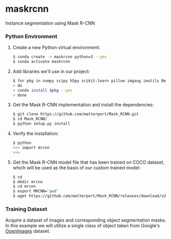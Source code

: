 # maskrcnn
Instance segmentation using Mask R-CNN

### Python Environment
1. Create a new Python virtual environment:
    ```bash
    $ conda create -n maskrcnn python=3 --yes
    $ conda activate maskrcnn
    ```
2. Add libraries we'll use in our project:
    ```bash
    $ for pkg in numpy scipy h5py scikit-learn pillow imgaug imutils BeautifulSoup4 lxml tensorflow keras
    > do
    > conda install $pkg --yes
    > done
    ```
3. Get the Mask R-CNN implementation and install the dependencies:
    ```bash
    $ git clone https://github.com/matterport/Mask_RCNN.git
    $ cd Mask_RCNN/
    $ python setup.py install
    ```
4. Verify the installation:
    ```bash
    $ python
    >>> import mrcnn
    >>>
    ```
5. Get the Mask R-CNN model file that has been trained on COCO dataset, which will 
be used as the basis of our custom trained model: 
    ```bash
    $ cd
    $ mkdir mrcnn
    $ cd mrcnn
    $ export MRCNN=`pwd`
    $ wget https://github.com/matterport/Mask_RCNN/releases/download/v2.0/mask_rcnn_coco.h5
    ```

### Training Dataset
Acquire a dataset of images and corresponding object segmentation masks. In this 
example we will utilize a single class of object taken from Google's 
[OpenImages](https://storage.googleapis.com/openimages/web/index.html) dataset. 

